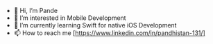 - 👋 Hi, I’m Pande
- 👀 I’m interested in Mobile Development
- 🌱 I’m currently learning Swift for native iOS Development
- 📫 How to reach me [https://www.linkedin.com/in/pandhistan-131/]

<!---
pandekar/pandekar is a ✨ special ✨ repository because its `README.md` (this file) appears on your GitHub profile.
You can click the Preview link to take a look at your changes.
--->
